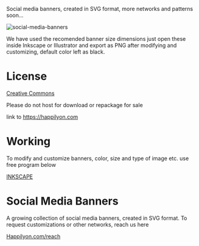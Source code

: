 
Social media banners, created in SVG format, more networks and patterns soon...

![social-media-banners](https://user-images.githubusercontent.com/24851606/36092891-f95c6cc6-100e-11e8-9610-9c9d3a56ef57.png)

We have used the recomended banner size dimensions just open these inside Inkscape or Illustrator and export as PNG after modifying and customizing, default color left as black. 

# License

[Creative Commons](https://creativecommons.org/licenses/by/3.0)

Please do not host for download or repackage for sale

link to https://happilyon.com

# Working

To modify and customize banners, color, size and type of image etc. use free program below

[INKSCAPE](https://inkscape.org)

# Social Media Banners

A growing collection of social media banners, created in SVG format. To request customizations or other networks, reach us here 

[Happilyon.com/reach](http://www.happilyon.com/reach/)
